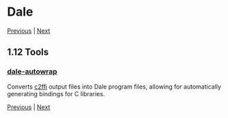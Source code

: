 # Dale

[Previous](./1-11-form-reference.md) | [Next](./2-1-introspection.md)

## 1.12 Tools

### [dale-autowrap](../eg/dale-autowrap)

Converts [c2ffi](https://github.com/rpav/c2ffi) output files into Dale
program files, allowing for automatically generating bindings for C
libraries.

[Previous](./1-11-form-reference.md) | [Next](./2-1-introspection.md)
